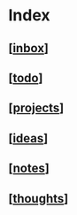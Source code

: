 # Index

## [[inbox]]

## [[todo]]

## [[projects]]

## [[ideas]]

## [[notes]]

## [[thoughts]]

[//begin]: # "Autogenerated link references for markdown compatibility"
[inbox]: inbox "Inbox"
[todo]: todo "ToDo"
[projects]: projects "Projects"
[ideas]: ideas "Ideas"
[notes]: notes "Notes"
[thoughts]: thoughts "thoughts"
[//end]: # "Autogenerated link references"
